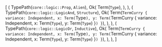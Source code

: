[
    (
        TypePath(`core::logic::Prop`, `Alien`),
        Ok(
            Term(`Type`),
        ),
    ),
    (
        TypePath(`core::logic::LogicAnd`, `Structure`),
        Ok(
            Term(`TermCurry { variance: Independent, x: Term(`Type`), y: Term(`TermCurry { variance: Independent, x: Term(`Type`), y: Term(`Type`) }`) }`),
        ),
    ),
    (
        TypePath(`core::logic::LogicOr`, `Inductive`),
        Ok(
            Term(`TermCurry { variance: Independent, x: Term(`Type`), y: Term(`TermCurry { variance: Independent, x: Term(`Type`), y: Term(`Type`) }`) }`),
        ),
    ),
]